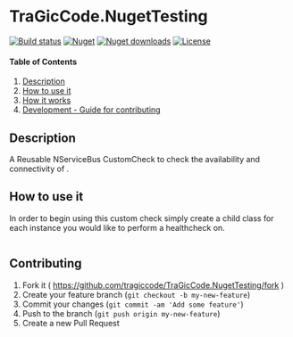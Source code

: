 # TraGicCode.NugetTesting

[![Build status](https://img.shields.io/appveyor/build/TraGicCode/TraGicCode-NugetTesting/master)](https://ci.appveyor.com/project/TraGicCode/TraGicCode-NugetTesting)
[![Nuget](https://img.shields.io/nuget/v/TraGicCode.NugetTesting)](https://www.nuget.org/packages/TraGicCode.NugetTesting)
[![Nuget downloads](https://img.shields.io/nuget/dt/TraGicCode.NugetTesting)](https://www.nuget.org/packages/TraGicCode.NugetTesting)
[![License](https://img.shields.io/github/license/TraGicCode/TraGicCode.NugetTesting.svg)](https://github.com/TraGicCode/TraGicCode.NugetTesting/blob/master/LICENSE)

#### Table of Contents

1. [Description](#description)
1. [How to use it](#how-to-use-it)
1. [How it works](#how-it-works)
1. [Development - Guide for contributing](#contributing)

## Description

A Reusable NServiceBus CustomCheck to check the availability and connectivity of .

## How to use it

In order to begin using this custom check simply create a child class for each instance you would like to perform a healthcheck on.

```c#

```

## Contributing

1. Fork it ( <https://github.com/tragiccode/TraGicCode.NugetTesting/fork> )
1. Create your feature branch (`git checkout -b my-new-feature`)
1. Commit your changes (`git commit -am 'Add some feature'`)
1. Push to the branch (`git push origin my-new-feature`)
1. Create a new Pull Request